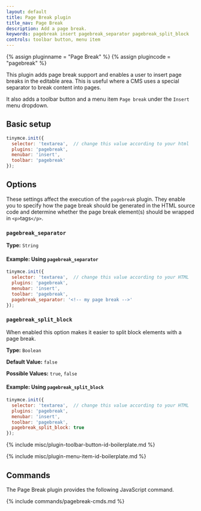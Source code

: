 ```yaml
---
layout: default
title: Page Break plugin
title_nav: Page Break
description: Add a page break.
keywords: pagebreak insert pagebreak_separator pagebreak_split_block
controls: toolbar button, menu item
---
```


{% assign pluginname = "Page Break" %}
{% assign plugincode = "pagebreak" %}

This plugin adds page break support and enables a user to insert page breaks in the editable area. This is useful where a CMS uses a special separator to break content into pages.

It also adds a toolbar button and a menu item `Page break` under the `Insert` menu dropdown.

## Basic setup

```js
tinymce.init({
  selector: 'textarea',  // change this value according to your html
  plugins: 'pagebreak',
  menubar: 'insert',
  toolbar: 'pagebreak'
});
```

## Options

These settings affect the execution of the `pagebreak` plugin. They enable you to specify how the page break should be generated in the HTML source code and determine whether the page break element(s) should be wrapped in `<p>`tags`</p>`.

### `pagebreak_separator`

**Type:** `String`

#### Example: Using `pagebreak_separator`

```js
tinymce.init({
  selector: 'textarea',  // change this value according to your HTML
  plugins: 'pagebreak',
  menubar: 'insert',
  toolbar: 'pagebreak',
  pagebreak_separator: '<!-- my page break -->'
});
```

### `pagebreak_split_block`

When enabled this option makes it easier to split block elements with a page break.

**Type:** `Boolean`

**Default Value:** `false`

**Possible Values:** `true`, `false`

#### Example: Using `pagebreak_split_block`

```js
tinymce.init({
  selector: 'textarea',  // change this value according to your HTML
  plugins: 'pagebreak',
  menubar: 'insert',
  toolbar: 'pagebreak',
  pagebreak_split_block: true
});
```

{% include misc/plugin-toolbar-button-id-boilerplate.md %}

{% include misc/plugin-menu-item-id-boilerplate.md %}

## Commands

The Page Break plugin provides the following JavaScript command.

{% include commands/pagebreak-cmds.md %}
